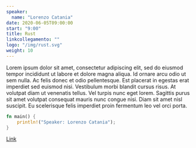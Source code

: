 ```yaml
---
speaker:
  name: "Lorenzo Catania"
date: 2020-06-05T09:00:00
start: "9:00"
title: Rust
linkcollegamento: ""
logo: "/img/rust.svg"
weight: 10
---
```


Lorem ipsum dolor sit amet, consectetur adipiscing elit, sed do eiusmod tempor incididunt ut labore et dolore magna aliqua. Id ornare arcu odio ut sem nulla. Ac felis donec et odio pellentesque. Est placerat in egestas erat imperdiet sed euismod nisi. Vestibulum morbi blandit cursus risus. At volutpat diam ut venenatis tellus. Vel turpis nunc eget lorem. Sagittis purus sit amet volutpat consequat mauris nunc congue nisi. Diam sit amet nisl suscipit. Eu scelerisque felis imperdiet proin fermentum leo vel orci porta.

```rust
fn main() {
    println!("Speaker: Lorenzo Catania");
}
```

[Link](https://github.com/gohugoio/hugo/) 